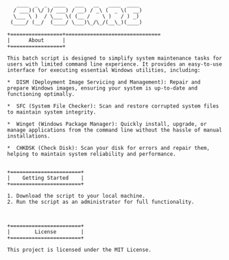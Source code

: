 
       ____  _  _  ____   ___   __   ____  ____ 
      / ___)( \/ )/ ___) / __) / _\ (  _ \(  __)
      \___ \ )  / \___ \( (__ /    \ )   / ) _) 
     (____/ (__/  (____/ \___)\_/\_/(__\_)(____)

    +=================+===============================
    |      About      |
    +=================+

    This batch script is designed to simplify system maintenance tasks for users with limited command line experience. It provides an easy-to-use interface for executing essential Windows utilities, including:

    *  DISM (Deployment Image Servicing and Management): Repair and prepare Windows images, ensuring your system is up-to-date and functioning optimally.

    *  SFC (System File Checker): Scan and restore corrupted system files to maintain system integrity.

    *  Winget (Windows Package Manager): Quickly install, upgrade, or manage applications from the command line without the hassle of manual installations.

    *  CHKDSK (Check Disk): Scan your disk for errors and repair them, helping to maintain system reliability and performance.


    +=======================+
    |    Getting Started    |
    +=======================+

    1. Download the script to your local machine.
    2. Run the script as an administrator for full functionality.



    +=======================+
    |        License        |
    +=======================+
    
    This project is licensed under the MIT License.
